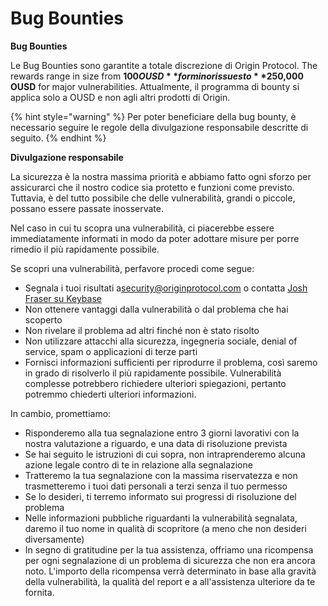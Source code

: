 # Bug Bounties

**Bug Bounties**

Le Bug Bounties sono garantite a totale discrezione di Origin Protocol. The rewards range in size from **$100 OUSD** for minor issues to **$250,000 OUSD** for major vulnerabilities. Attualmente, il programma di bounty si applica solo a OUSD e non agli altri prodotti di Origin.

{% hint style="warning" %}
Per poter beneficiare della bug bounty, è necessario seguire le regole della divulgazione responsabile descritte di seguito.
{% endhint %}

**Divulgazione responsabile**

La sicurezza è la nostra massima priorità e abbiamo fatto ogni sforzo per assicurarci che il nostro codice sia protetto e funzioni come previsto. Tuttavia, è del tutto possibile che delle vulnerabilità, grandi o piccole, possano essere passate inosservate.

Nel caso in cui tu scopra una vulnerabilità, ci piacerebbe essere immediatamente informati in modo da poter adottare misure per porre rimedio il più rapidamente possibile.

Se scopri una vulnerabilità, perfavore procedi come segue:

* Segnala i tuoi risultati a[security@originprotocol.com](mailto:security@originprotcol.com) o contatta [Josh Fraser su Keybase](https://keybase.io/joshfraser)
* Non ottenere vantaggi dalla vulnerabilità o dal problema che hai scoperto
* Non rivelare il problema ad altri finché non è stato risolto
* Non utilizzare attacchi alla sicurezza, ingegneria sociale, denial of service, spam o applicazioni di terze parti
* Fornisci informazioni sufficienti per riprodurre il problema, così saremo in grado di risolverlo il più rapidamente possibile. Vulnerabilità complesse potrebbero richiedere ulteriori spiegazioni, pertanto potremmo chiederti ulteriori informazioni.

In cambio, promettiamo:

* Risponderemo alla tua segnalazione entro 3 giorni lavorativi con la nostra valutazione a riguardo, e una data di risoluzione prevista
* Se hai seguito le istruzioni di cui sopra, non intraprenderemo alcuna azione legale contro di te in relazione alla segnalazione
* Tratteremo la tua segnalazione con la massima riservatezza e non trasmetteremo i tuoi dati personali a terzi senza il tuo permesso
* Se lo desideri, ti terremo informato sui progressi di risoluzione del problema
* Nelle informazioni pubbliche riguardanti la vulnerabilità segnalata, daremo il tuo nome in qualità di scopritore \(a meno che non desideri diversamente\)
* In segno di gratitudine per la tua assistenza, offriamo una ricompensa per ogni segnalazione di un problema di sicurezza che non era ancora noto. L'importo della ricompensa verrà determinato in base alla gravità della vulnerabilità, la qualità del report e a all'assistenza ulteriore da te fornita.  

